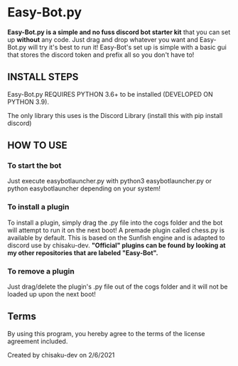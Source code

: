 # Easy-Bot.py

**Easy-Bot.py is a simple and no fuss discord bot starter kit** that you can set up **without** any code. Just drag and drop whatever you want and Easy-Bot.py will try it's best to run it! Easy-Bot's set up is simple with a basic gui that stores the discord token and prefix all so you don't have to!

## INSTALL STEPS

Easy-Bot.py REQUIRES PYTHON 3.6+ to be installed (DEVELOPED ON PYTHON 3.9).

The only library this uses is the Discord Library (install this with pip install discord)

## HOW TO USE

### To start the bot

Just execute easybotlauncher.py with python3 easybotlauncher.py or python easybotlauncher depending on your system!

### To install a plugin

To install a plugin, simply drag the .py file into the cogs folder and the bot will attempt to run it on the next boot!
A premade plugin called chess.py is available by default. This is based on the Sunfish engine and is adapted to discord use by chisaku-dev.
**"Official" plugins can be found by looking at my other repositories that are labeled "Easy-Bot".**

### To remove a plugin

Just drag/delete the plugin's .py file out of the cogs folder and it will not be loaded up upon the next boot!

## Terms

By using this program, you hereby agree to the terms of the license agreement included.

Created by chisaku-dev on 2/6/2021

